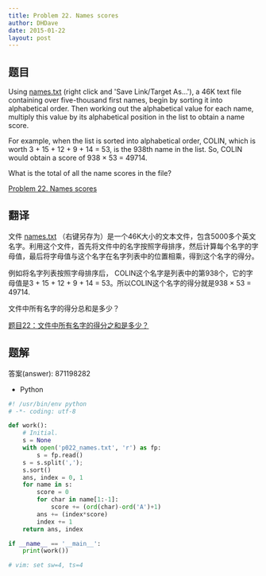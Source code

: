 ```yaml
---
title: Problem 22. Names scores
author: DHDave
date: 2015-01-22
layout: post
---
```


## 题目

Using [names.txt](../resource/p022_names.txt) (right click and 'Save Link/Target As...'), a 46K text file containing over five-thousand first names, begin by sorting it into alphabetical order. Then working out the alphabetical value for each name, multiply this value by its alphabetical position in the list to obtain a name score.
<!--more-->
For example, when the list is sorted into alphabetical order, COLIN, which is worth 3 + 15 + 12 + 9 + 14 = 53, is the 938th name in the list. So, COLIN would obtain a score of 938 × 53 = 49714.

What is the total of all the name scores in the file?

[Problem 22. Names scores](https://projecteuler.net/problem=22 "Problem 22")

## 翻译

文件 [names.txt](../resource/p022_names.txt) （右键另存为）是一个46K大小的文本文件，包含5000多个英文名字。利用这个文件，首先将文件中的名字按照字母排序，然后计算每个名字的字母值，最后将字母值与这个名字在名字列表中的位置相乘，得到这个名字的得分。

例如将名字列表按照字母排序后， COLIN这个名字是列表中的第938个，它的字母值是3 + 15 + 12 + 9 + 14 = 53。所以COLIN这个名字的得分就是938 × 53 = 49714.

文件中所有名字的得分总和是多少？

[题目22：文件中所有名字的得分之和是多少？](http://pe.spiritzhang.com/index.php/2011-05-11-09-44-54/23-22 "题目22")

## 题解

答案(answer): 871198282

+ Python

```python
#! /usr/bin/env python
# -*- coding: utf-8

def work():
    # Initial.
    s = None
    with open('p022_names.txt', 'r') as fp:
        s = fp.read()
    s = s.split(',');
    s.sort()
    ans, index = 0, 1
    for name in s:
        score = 0
        for char in name[1:-1]:
            score += (ord(char)-ord('A')+1)
        ans += (index*score)
        index += 1
    return ans, index

if __name__ == '__main__':
    print(work())

# vim: set sw=4, ts=4
```
